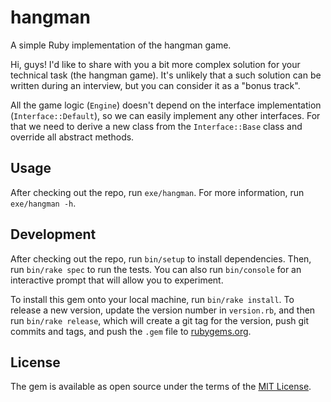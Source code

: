 # hangman

A simple Ruby implementation of the hangman game.

Hi, guys! I'd like to share with you a bit more complex solution for your technical task (the hangman game). It's unlikely that a such solution can be written during an interview, but you can consider it as a "bonus track".

All the game logic (`Engine`) doesn't depend on the interface implementation (`Interface::Default`), so we can easily implement any other interfaces. For that we need to derive a new class from the `Interface::Base` class and override all abstract methods.

## Usage

After checking out the repo, run `exe/hangman`. For more information, run `exe/hangman -h`.

## Development

After checking out the repo, run `bin/setup` to install dependencies. Then, run `bin/rake spec` to run the tests. You can also run `bin/console` for an interactive prompt that will allow you to experiment.

To install this gem onto your local machine, run `bin/rake install`. To release a new version, update the version number in `version.rb`, and then run `bin/rake release`, which will create a git tag for the version, push git commits and tags, and push the `.gem` file to [rubygems.org](https://rubygems.org).

## License

The gem is available as open source under the terms of the [MIT License](https://opensource.org/licenses/MIT).
